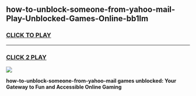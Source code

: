 
## how-to-unblock-someone-from-yahoo-mail-Play-Unblocked-Games-Online-bb1lm
<h3>
<a href="https://premium76.site?title=how-to-unblock-someone-from-yahoo-mail&ref=25A">CLICK TO PLAY</a></h3>
<hr>

<h3>
<a href="https://premium76.site?title=how-to-unblock-someone-from-yahoo-mail&ref=25A">CLICK 2 PLAY</a>
  
</h3>

<a href="https://premium76.site?title=how-to-unblock-someone-from-yahoo-mail&ref=25A"><img src="https://clearcache.store/games.png"></a>


**how-to-unblock-someone-from-yahoo-mail games unblocked: Your Gateway to Fun and Accessible Online Gaming**
